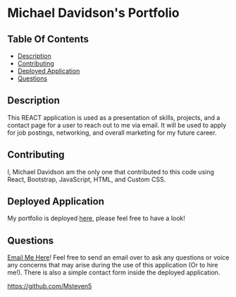 # Michael Davidson's Portfolio

## Table Of Contents

- [Description](#Description)
- [Contributing](#Contributing)
- [Deployed Application](#Deployed-Application)
- [Questions](#Questions)

## Description

This REACT application is used as a presentation of skills, projects, and a contact page for a user to reach out to me via email. It will be used to apply for job postings, networking, and overall marketing for my future career.

## Contributing

I, Michael Davidson am the only one that contributed to this code using React, Bootstrap, JavaScript, HTML, and Custom CSS.

## Deployed Application

My portfolio is deployed [here](https://michaeldavidsonportfolio.netlify.app/#home), please feel free to have a look!

## Questions

[Email Me Here](Michaeldavidsonthedeveloper@gmail.com)! Feel free to send an email over to ask any questions or voice any concerns that may arise during the use of this application (Or to hire me!). There is also a simple contact form inside the deployed application.

https://github.com/Msteven5
